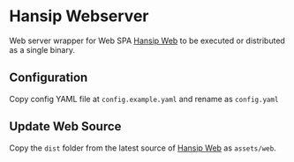 # Hansip Webserver

Web server wrapper for Web SPA [Hansip Web](https://github.com/slaveofcode/hansip-web) to be executed or distributed as a single binary.

## Configuration

Copy config YAML file at `config.example.yaml` and rename as `config.yaml`

## Update Web Source

Copy the `dist` folder from the latest source of [Hansip Web](https://github.com/slaveofcode/hansip-web) as `assets/web`.

